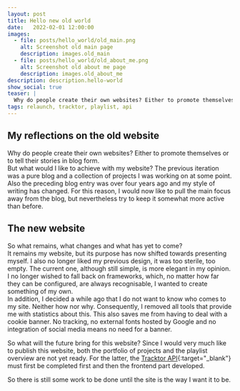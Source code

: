 ```yaml
---
layout: post
title: Hello new old world
date:   2022-02-01 12:00:00
images:
  - file: posts/hello_world/old_main.png
    alt: Screenshot old main page
    description: images.old_main
  - file: posts/hello_world/old_about_me.png
    alt: Screenshot old about me page
    description: images.old_about_me
description: description.hello-world
show_social: true
teaser: |
  Why do people create their own websites? Either to promote themselves or to tell their stories in blog form. But...
tags: relaunch, tracktor, playlist, api
---
```


## My reflections on the old website

Why do people create their own websites? Either to promote themselves or to tell their stories in blog form.  
But what would I like to achieve with my website? The previous iteration was a pure blog and a collection of projects I was working on at some point. Also the preceding blog entry was over four years ago and my style of writing has changed.
For this reason, I would now like to pull the main focus away from the blog, but nevertheless try to keep it somewhat more active than before.

## The new website

So what remains, what changes and what has yet to come?  
It remains my website, but its purpose has now shifted towards presenting myself. I also no longer liked my previous design, it was too sterile, too empty. The current one, although still simple, is more elegant in my opinion.  
I no longer wished to fall back on frameworks, which, no matter how far they can be configured, are always recognisable, I wanted to create something of my own.  
In addition, I decided a while ago that I do not want to know who comes to my site. Neither how nor why. Consequently, I removed all tools that provide me with statistics about this. This also saves me from having to deal with a cookie banner. No tracking, no external fonts hosted by Google and no integration of social media means no need for a banner.

So what will the future bring for this website?
Since I would very much like to publish this website, both the portfolio of projects and the playlist overview are not yet ready. For the latter, the [Tracktor API](https://github.com/tracktor-one/tracktor){:target="_blank"} must first be completed first and then the frontend part developed.

So there is still some work to be done until the site is the way I want it to be.
